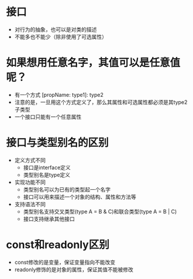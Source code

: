 # 接口
- 对行为的抽象，也可以是对类的描述
- 不能多也不能少（除非使用了可选属性）
# 如果想用任意名字，其值可以是任意值呢？
- 有一个方式 [propName: type1]: type2
- 注意的是，一旦用这个方式定义了，那么其属性和可选属性都必须是其type2子类型
- 一个接口只能有一个任意属性
# 接口与类型别名的区别
- 定义方式不同
  - 接口是interface定义
  - 类型别名是type定义
- 实现功能不同
  - 类型别名可以为已有的类型起一个名字
  - 接口可以用来描述一个对象的结构、属性和方法等
- 支持语法不同
  - 类型别名支持交叉类型(type A = B & C)和联合类型(type A = B | C)
  - 接口支持继承其他接口
# const和readonly区别
- const修改的是变量，保证变量指向不能改变
- readonly修饰的是对象的属性，保证其值不能被修改
